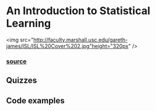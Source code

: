 # An Introduction to Statistical Learning

<img src="http://faculty.marshall.usc.edu/gareth-james/ISL/ISL%20Cover%202.jpg"height="320px" />

### [source](http://faculty.marshall.usc.edu/gareth-james/ISL/)

## Quizzes


## Code examples
